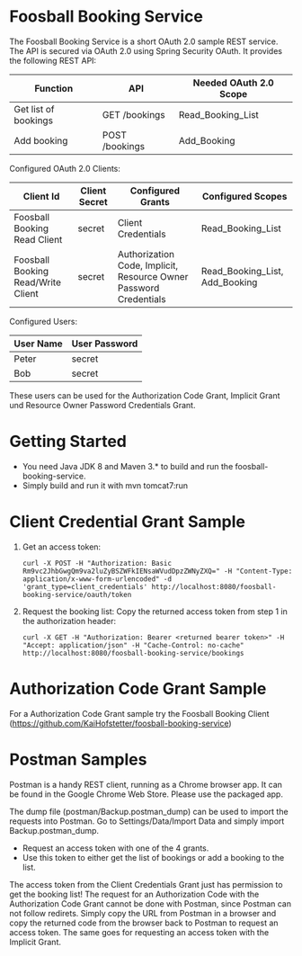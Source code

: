 Foosball Booking Service
========================
The Foosball Booking Service is a short OAuth 2.0 sample REST service.
The API is secured via OAuth 2.0 using Spring Security OAuth.
It provides the following REST API:

|Function             |API                         |Needed OAuth 2.0 Scope |
|---------------------|----------------------------|-----------------------|
|Get list of bookings |GET /bookings               |Read_Booking_List      |
|Add booking          |POST /bookings              |Add_Booking            |

Configured OAuth 2.0 Clients:

|Client Id                          |Client Secret |Configured Grants  |Configured Scopes              |
|-----------------------------------|--------------|-------------------|-------------------------------|
|Foosball Booking Read Client       |secret        |Client Credentials |Read_Booking_List              |
|Foosball Booking Read/Write Client |secret        |Authorization Code, Implicit, Resource Owner Password Credentials |Read_Booking_List, Add_Booking |

Configured Users:

|User Name |User Password |
|----------|--------------|
|Peter     |secret        |
|Bob       |secret        |

These users can be used for the Authorization Code Grant, Implicit Grant und Resource Owner Password Credentials Grant.

Getting Started 
===============
* You need Java JDK 8 and Maven 3.* to build and run the foosball-booking-service. 
* Simply build and run it with mvn tomcat7:run

Client Credential Grant Sample
==============================

1. Get an access token:
   ```HTTP
   curl -X POST -H "Authorization: Basic Rm9vc2JhbGwgQm9va2luZyBSZWFkIENsaWVudDpzZWNyZXQ=" -H "Content-Type:    application/x-www-form-urlencoded" -d 'grant_type=client_credentials' http://localhost:8080/foosball-booking-service/oauth/token
   ```
   
2. Request the booking list:
   Copy the returned access token from step 1 in the authorization header:
   ```HTTP
   curl -X GET -H "Authorization: Bearer <returned bearer token>" -H "Accept: application/json" -H "Cache-Control: no-cache" http://localhost:8080/foosball-booking-service/bookings
   ```

Authorization Code Grant Sample
===============================
For a Authorization Code Grant sample try the Foosball Booking Client (https://github.com/KaiHofstetter/foosball-booking-service)

Postman Samples
===============
Postman is a handy REST client, running as a Chrome browser app. It can be found in the Google Chrome Web Store. Please use the packaged app.

The dump file (postman/Backup.postman_dump) can be used to import the requests into Postman. Go to Settings/Data/Import Data and simply import Backup.postman_dump.

* Request an access token with one of the 4 grants. 
* Use this token to either get the list of bookings or add a booking to the list. 

The access token from the Client Credentials Grant just has permission to get the booking list! The request for an Authorization Code with the Authorization Code Grant cannot be done with Postman, since Postman can not follow redirets. Simply copy the URL from Postman in a browser and copy the returned code from the browser back to Postman to request an access token. The same goes for requesting an access token with the Implicit Grant.  




 


